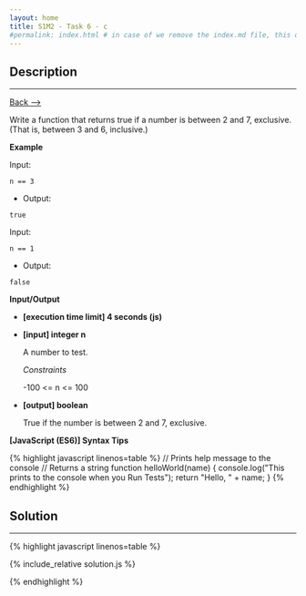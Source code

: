 ```yaml
---
layout: home
title: S1M2 - Task 6 - c
#permalink: index.html # in case of we remove the index.md file, this doc will be the index page
---
```


<div class="row">
<div class="columnStmt" markdown="1">

##  Description
------

[Back --> ](../README.md) 

Write a function that returns true if a number is between 2 and 7, exclusive. (That is, between 3 and 6, inclusive.)

**Example**

Input:
```
n == 3
```
-   Output:
```
true
```
Input:
```
n == 1
```
-   Output:
```
false
```

**Input/Output**

* **[execution time limit] 4 seconds (js)**

* **[input] integer n**

    A number to test.

    *Constraints*

    -100 <= n <= 100

* **[output] boolean**

    True if the number is between 2 and 7, exclusive.

**[JavaScript (ES6)] Syntax Tips**

{% highlight javascript linenos=table %}
// Prints help message to the console
// Returns a string
function helloWorld(name) {
    console.log("This prints to the console when you Run Tests");
    return "Hello, " + name;
}
{% endhighlight %}

</div>
<div class="columnSol" markdown="1">

## Solution
------

{% highlight javascript linenos=table %}

{% include_relative solution.js %}

{% endhighlight %}

</div>
</div>